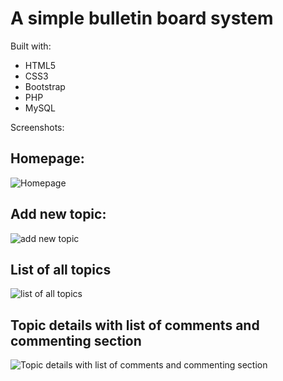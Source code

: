 # A simple bulletin board system

Built with:
  
   * HTML5
   * CSS3
   * Bootstrap
   * PHP
   * MySQL

Screenshots:

## Homepage:

![Homepage](https://i.imgur.com/kD1Tydw.png)

## Add new topic:

![add new topic](https://i.imgur.com/Cjw2z3N.png)

## List of all topics
![list of all topics](https://i.imgur.com/3tkjbMP.png)

## Topic details with list of comments and commenting section

![Topic details with list of comments and commenting section](https://i.imgur.com/Xfe6vm0.png)
